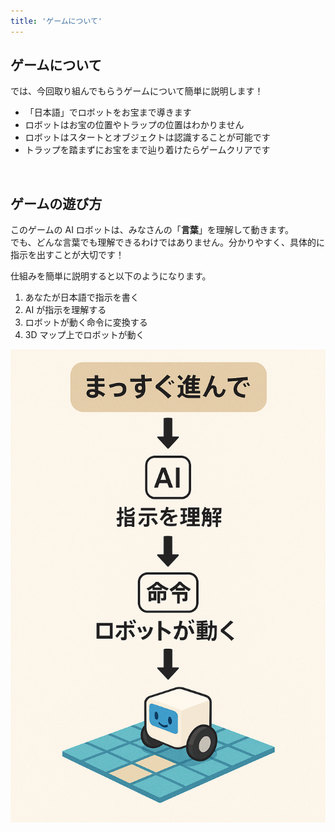 ```yaml
---
title: 'ゲームについて'
---
```


## ゲームについて

では、今回取り組んでもらうゲームについて簡単に説明します！

- 「日本語」でロボットをお宝まで導きます
- ロボットはお宝の位置やトラップの位置はわかりません
- ロボットはスタートとオブジェクトは認識することが可能です
- トラップを踏まずにお宝をまで辿り着けたらゲームクリアです

<br />

## ゲームの遊び方

このゲームの AI ロボットは、みなさんの「**言葉**」を理解して動きます。\
でも、どんな言葉でも理解できるわけではありません。分かりやすく、具体的に指示を出すことが大切です！

仕組みを簡単に説明すると以下のようになります。

1.  あなたが日本語で指示を書く
2.  AI が指示を理解する
3.  ロボットが動く命令に変換する
4.  3D マップ上でロボットが動く

![AIロボットの仕組みを示す図解（日本語 → AI → 命令 → ロボットの動き）](/images/nagoya-ai-event-2025-programming-workshop/06_game-rules/01_game-flow.png)
